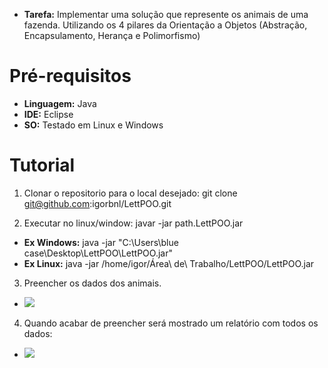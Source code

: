 - **Tarefa:** Implementar uma solução que represente os animais de uma fazenda. Utilizando os 4 pilares da Orientação a Objetos (Abstração, Encapsulamento, Herança e Polimorfismo)

# Pré-requisitos

- **Linguagem:** Java
- **IDE:** Eclipse
- **SO:** Testado em Linux e Windows

# Tutorial

1. Clonar o repositorio para o local desejado:
git clone git@github.com:igorbnl/LettPOO.git

2. Executar no linux/window:
javar -jar path\.LettPOO.jar

- **Ex Windows:** java -jar "C:\Users\blue case\Desktop\LettPOO\LettPOO.jar"
- **Ex Linux:** java -jar /home/igor/Área\ de\ Trabalho/LettPOO/LettPOO.jar
 
 
 3. Preencher os dados dos animais.
 - ![](/LettPOO/exe1.png)
 
 4. Quando acabar de preencher será mostrado um relatório com todos os dados:
  - ![](/LettPOO/exe2.png)
